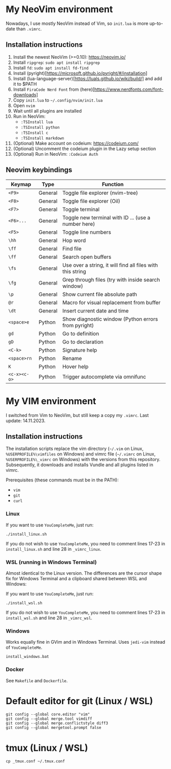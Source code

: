 # My NeoVim environment

Nowadays, I use mostly NeoVim instead of Vim, so `init.lua` is more up-to-date than `.vimrc`.

## Installation instructions

1. Install the newest NeoVim (>=0.10): https://neovim.io/
2. Install `ripgrep`: `sudo apt install ripgrep`
3. Install `fd`: `sudo apt install fd-find`
4. Install (pyright)[https://microsoft.github.io/pyright/#/installation]
5. Install (lua-language-server)[https://luals.github.io/wiki/build/] and add it to $PATH
6. Install `FiraCode Nerd Font` from (here)[https://www.nerdfonts.com/font-downloads]
7. Copy `init.lua` to `~/.config/nvim/init.lua`
8. Open `nvim`
9. Wait until all plugins are installed
10. Run in NeoVim:
    - `:TSInstall lua`
    - `:TSInstall python`
    - `:TSInstall c`
    - `:TSInstall markdown`
11. (Optional) Make account on codeium: https://codeium.com/
12. (Optional) Uncomment the codeium plugin in the Lazy setup section
13. (Optional) Run in NeoVim: `:Codeium Auth`

## Neovim keybindings

| Keymap       | Type    | Function                                                   |
|--------------|---------|------------------------------------------------------------|
| `<F9>`       | General | Toggle file explorer (nvim-tree)                                 |
| `<F8>`       | General | Toggle file explorer (Oil)                                 |
| `<F7>`       | General | Toggle terminal                                            |
| `<F6>...`    | General | Toggle new terminal with ID ... (use a number here)        |
| `<F5>`       | General | Toggle line numbers                                        |
| `\hh`        | General | Hop word                                                   |
| `\ff`        | General | Find file                                                  |
| `\ff`        | General | Search open buffers                                        |
| `\fs`        | General | Use over a string, it will find all files with this string |
| `\fg`        | General | Grep through files (try with <c-f> inside search window)   |
| `\p`         | General | Show current file absolute path                            |
| `@r`         | General | Macro for visual replacement from buffer                   |
| `\dt`        | General | Insert current date and time                               |
| `<space>e`   | Python  | Show diagnostic window (Python errors from pyright)        |
| `gd`         | Python  | Go to definition                                           |
| `gD`         | Python  | Go to declaration                                          |
| `<C-k>`      | Python  | Signature help                                             |
| `<space>rn`  | Python  | Rename                                                     |
| `K`          | Python  | Hover help                                                 |
| `<c-x><c-o>` | Python  | Trigger autocomplete via omnifunc                          |

# My VIM environment

I switched from Vim to NeoVim, but still keep a copy my `.vimrc`. Last update: 14.11.2023.

## Installation instructions

The installation scripts replace the vim directory (`~/.vim` on Linux, `%USERPROFILE%\vimfiles` on Windows) and vimrc file (`~/.vimrc` on Linux, `%USERPROFILE%\_vimrc` on Windows) with the versions from this repository. Subsequently, it downloads and installs Vundle and all plugins listed in vimrc.

Prerequisites (these commands must be in the PATH):
- `vim`
- `git`
- `curl`

### Linux

If you want to use `YouCompleteMe`, just run:
```
./install_linux.sh
```

If you do not wish to use `YouCompleteMe`, you need to comment lines 17-23 in `install_linux.sh` and line 28 in `_vimrc_linux`.

### WSL (running in Windows Terminal)

Almost identical to the Linux version. The differences are the cursor shape fix for Windows Terminal and a clipboard shared between WSL and Windows:

If you want to use `YouCompleteMe`, just run:
```
./install_wsl.sh
```

If you do not wish to use `YouCompleteMe`, you need to comment lines 17-23 in `install_wsl.sh` and line 28 in `_vimrc_wsl`.

### Windows

Works equally fine in GVim and in Windows Terminal.
Uses `jedi-vim` instead of `YouCompleteMe`.
```
install_windows.bat
```

### Docker

See `Makefile` and `Dockerfile`.

# Default editor for git (Linux / WSL)
```
git config --global core.editor "vim"
git config --global merge.tool vimdiff
git config --global merge.conflictstyle diff3
git config --global mergetool.prompt false
```

# tmux (Linux / WSL)
```
cp _tmux.conf ~/.tmux.conf
```
